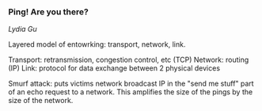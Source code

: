 ### Ping! Are you there?

_Lydia Gu_

Layered model of entowrking: transport, network, link.

Transport: retransmission, congestion control, etc (TCP)
Network: routing (IP)
Link: protocol for data exchange between 2 physical devices

Smurf attack: puts victims network broadcast IP in the "send me stuff" part of an echo request to a network. This amplifies the size of the pings by the size of the network.
